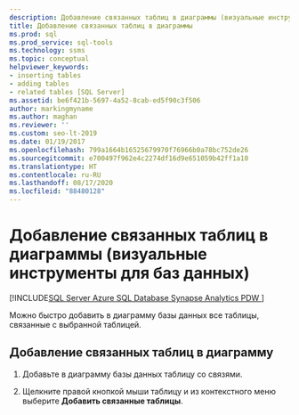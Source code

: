 ```yaml
---
description: Добавление связанных таблиц в диаграммы (визуальные инструменты для баз данных)
title: Добавление связанных таблиц в диаграммы
ms.prod: sql
ms.prod_service: sql-tools
ms.technology: ssms
ms.topic: conceptual
helpviewer_keywords:
- inserting tables
- adding tables
- related tables [SQL Server]
ms.assetid: be6f421b-5697-4a52-8cab-ed5f90c3f506
author: markingmyname
ms.author: maghan
ms.reviewer: ''
ms.custom: seo-lt-2019
ms.date: 01/19/2017
ms.openlocfilehash: 799a1664b16525679970f76966b0a78bc752de26
ms.sourcegitcommit: e700497f962e4c2274df16d9e651059b42ff1a10
ms.translationtype: HT
ms.contentlocale: ru-RU
ms.lasthandoff: 08/17/2020
ms.locfileid: "88480128"
---
```

# <a name="add-related-tables-to-diagrams-visual-database-tools"></a>Добавление связанных таблиц в диаграммы (визуальные инструменты для баз данных)

[!INCLUDE[SQL Server Azure SQL Database Synapse Analytics PDW ](../../includes/applies-to-version/sql-asdb-asdbmi-asa-pdw.md)]

Можно быстро добавить в диаграмму базы данных все таблицы, связанные с выбранной таблицей.  
  
## <a name="to-add-related-tables-to-a-diagram"></a>Добавление связанных таблиц в диаграмму
  
1. Добавьте в диаграмму базы данных таблицу со связями.  
  
2. Щелкните правой кнопкой мыши таблицу и из контекстного меню выберите **Добавить связанные таблицы**.
